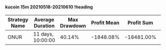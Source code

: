 #### kucoin 15m 20210518-20210610 !heading
| Strategy Name | Average Duration  | Max Drawdown | Profit Mean | Profit Sum | Profit Total | Trade Count | Win Rate |
| ------------- | ----------------- | ------------ | ----------- | ---------- | ------------ | ----------- | -------- |
| ONUR          | 11 days, 10:00:00 | 40.14%       | -1848.08%   | -18481.00% | -3777.00%    | 10          | 50.00%   |